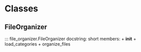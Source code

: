 # Classes

## FileOrganizer

::: file_organizer.FileOrganizer
    docstring: short
    members:
        + __init__
        + load_categories
        + organize_files
